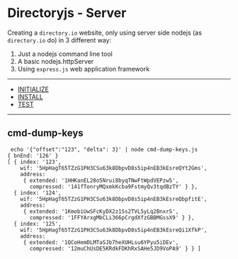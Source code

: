 # Directoryjs - Server

Creating a `directory.io` website, only using server side nodejs (as `directory.io` do) in 3 different way:

1. Just a nodejs command line tool
2. A basic nodejs.httpServer
3. Using `express.js` web application framework

---

* [INITIALIZE](INITIALIZE.md)
* [INSTALL](INSTALL.md)
* [TEST](TEST.md)

---

## cmd-dump-keys

```
 echo '{"offset":"123", "delta": 3}' | node cmd-dump-keys.js 
{ bnEnd: '126' }
[ { index: '123',
    wif: '5HpHagT65TZzG1PH3CSu63k8DbpvD8s5ip4nEB3kEsreQYt2Gms',
    address: 
     { extended: '1HHKanEL28o5Nrui8byqTNwFtWpdVEPzw5',
       compressed: '141fTonryMQxmkKcba9FstmyQv3tqdBzTY' } },
  { index: '124',
    wif: '5HpHagT65TZzG1PH3CSu63k8DbpvD8s5ip4nEB3kEsreQbpfitE',
    address: 
     { extended: '1KmobiUwSFcKyDX2z1Ss2TVL5yLq2BnxrS',
       compressed: '1FFYArxgMbCLi366pCrgdXfzGBBMGssX9' } },
  { index: '125',
    wif: '5HpHagT65TZzG1PH3CSu63k8DbpvD8s5ip4nEB3kEsreQi1XfkP',
    address: 
     { extended: '1QCoHemDLMTaSJb7heXUHLsu6YPyu5iDEv',
       compressed: '12muChUsDE5KRdkFDKhRxSAHe5JD9VoPA9' } } ]

```
